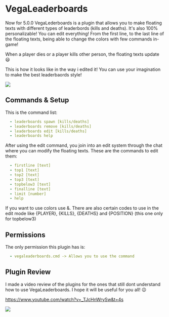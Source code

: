 # VegaLeaderboards
Now for 5.0.0
VegaLederboards is a plugin that allows you to make floating texts with different types of leaderbords (kills and deaths). It's also 100% personalizable! You can edit everything! From the first line, to the last line of the floating texts, being able to change the colors with few commands in-game!

When a player dies or a player kills other person, the floating texts update :smiley:

This is how it looks like in the way i edited it! You can use your imagination to make the best leaderbaords style!

<img src="https://media.discordapp.net/attachments/1087103035366449222/1087409674120335530/image0.png?width=1106&height=497">

## Commands & Setup

This is the command list:
```yaml
  - leaderboards spawn [kills/deaths]
  - leaderboards remove [kills/deaths]
  - leaderboards edit [kills/deaths]
  - leaderboards help
```

After using the edit command, you join into an edit system through the chat where you can modify the floating texts. These are the commands to edit them:
```yaml
  - firstline [text]
  - top1 [text]
  - top2 [text]
  - top3 [text]
  - topbelow3 [text]
  - finalline [text]
  - limit [number]
  - help
```
If you want to use colors use &. There are also certain codes to use in the edit mode like {PLAYER}, {KILLS}, {DEATHS} and {POSITION} (this one only for topbelow3)

## Permissions

The only permission this plugin has is:
```yaml
  - vegaleaderboards.cmd -> Allows you to use the command
```

## Plugin Review

I made a video review of the plugins for the ones that still dont understand how to use VegaLeaderboards. I hope it will be useful for you all! :wink:

https://www.youtube.com/watch?v=_TJcHnWrySw&t=4s

<img src= "https://i.ytimg.com/vi/_TJcHnWrySw/maxresdefault.jpg">
